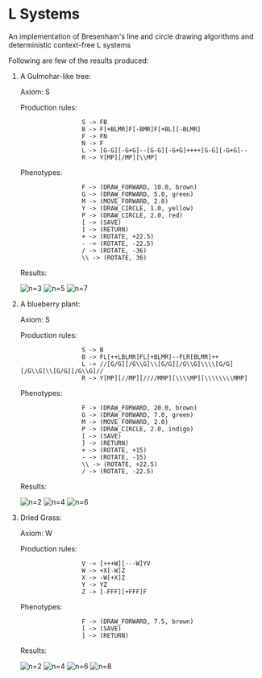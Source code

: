 # L Systems
An implementation of Bresenham's line and circle drawing algorithms and deterministic context-free L systems

Following are few of the results produced:

1. A Gulmohar-like tree:

    Axiom: S
    
    Production rules:
    
                        S -> FB
                        B -> F[+BLMR]F[-BMR]F[+BL][-BLMR]
                        F -> FN
                        N -> F
                        L -> [G-G][-G+G]--[G-G][-G+G]++++[G-G][-G+G]--
                        R -> Y[MP][/MP][\\MP]
                        
    Phenotypes:
    
                        F -> (DRAW_FORWARD, 10.0, brown)
                        G -> (DRAW_FORWARD, 5.0, green)
                        M -> (MOVE_FORWARD, 2.0)
                        Y -> (DRAW_CIRCLE, 1.0, yellow)
                        P -> (DRAW_CIRCLE, 2.0, red)
                        [ -> (SAVE)
                        ] -> (RETURN)
                        + -> (ROTATE, +22.5)
                        - -> (ROTATE, -22.5)
                        / -> (ROTATE, -36)
                        \\ -> (ROTATE, 36)
                        
    Results:
    
    ![n=3](/img/1_1.png?raw=true "n=3")
    ![n=5](/img/1_2.png?raw=true "n=5")
    ![n=7](/img/1_3.png?raw=true "n=7")
    
    
2. A blueberry plant:

    Axiom: S

    Production rules:

                        S -> B
                        B -> FL[++LBLMR]FL[+BLMR]--FLR[BLMR]++
                        L -> //[G/G][/G\\G]\\[G/G][/G\\G]\\\\[G/G][/G\\G]\\[G/G][/G\\G]//
                        R -> Y[MP][//MP][////MMP][\\\\MP][\\\\\\\\MMP]
                        
    Phenotypes:

                        F -> (DRAW_FORWARD, 20.0, brown)
                        G -> (DRAW_FORWARD, 7.0, green)
                        M -> (MOVE_FORWARD, 2.0)
                        P -> (DRAW_CIRCLE, 2.0, indigo)
                        [ -> (SAVE)
                        ] -> (RETURN)
                        + -> (ROTATE, +15)
                        - -> (ROTATE, -15)
                        \\ -> (ROTATE, +22.5)
                        / -> (ROTATE, -22.5)
                        
    Results:
    
    ![n=2](/img/2_1.png?raw=true "n=2")
    ![n=4](/img/2_2.png?raw=true "n=4")
    ![n=6](/img/2_3.png?raw=true "n=6")
    

3. Dried Grass:

    Axiom: W

    Production rules:

                        V -> [+++W][---W]YV
                        W -> +X[-W]Z
                        X -> -W[+X]Z
                        Y -> YZ
                        Z -> [-FFF][+FFF]F
                        
    Phenotypes:

                        F -> (DRAW_FORWARD, 7.5, brown)
                        [ -> (SAVE)
                        ] -> (RETURN)
                        
    Results:
    
    ![n=2](/img/3_1.png?raw=true "n=2")
    ![n=4](/img/3_2.png?raw=true "n=4")
    ![n=6](/img/3_3.png?raw=true "n=6")
    ![n=8](/img/3_4.png?raw=true "n=8")

